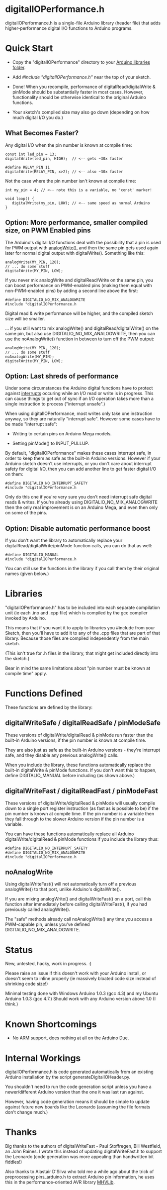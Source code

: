# digitalIOPerformance.h

digitalIOPerformance.h is a single-file Arduino library (header file)
that adds higher-performance digital I/O functions to Arduino
programs.

# Quick Start

* Copy the "digitalIOPerformance" directory to your [Arduino libraries folder](http://arduino.cc/en/Guide/Libraries).

* Add _#include &quot;digitalIOPerformance.h&quot;_ near the top of your sketch.

* Done! When you recompile, performance of digitalRead/digitalWrite &
  pinMode should be substantially faster in most cases. However,
  functionality should be otherwise identical to the original Arduino
  functions.

* Your sketch's compiled size may also go down (depending on how much
  digital I/O you do.)

## What Becomes Faster?

Any digital I/O when the pin number is known at compile time:

    const int led_pin = 13;
    digitalWrite(led_pin, HIGH);  // <-- gets ~30x faster

    #define RELAY_PIN 11
    digitalWrite(RELAY_PIN, x>2); // <-- also ~30x faster

Not the case where the pin number isn't known at compile time:

    int my_pin = 4; // <-- note this is a variable, no 'const' marker!
    
    void loop() {
       digitalWrite(my_pin, LOW); // <-- same speed as normal Arduino
    }

## Option: More performance, smaller compiled size, on PWM Enabled pins

The Arduino's digital I/O functions deal with the
possibility that a pin is used for PWM output with
[analogWrite()](http://arduino.cc/en/Tutorial/PWM), and then the same
pin gets used again later for normal digital output with
digitalWrite(). Something like this:

    analogWrite(MY_PIN, 120);
    // ... do some stuff
    digitalWrite(MY_PIN, LOW);

If you never mix analogWrite and digitalRead/Write on the same pin, you can
boost performance on PWM-enabled pins (making them equal with
non-PWM-enabled pins) by adding a second line above the first:

    #define DIGITALIO_NO_MIX_ANALOGWRITE
    #include "digitalIOPerformance.h

Digital read & write performance will be higher, and the compiled
sketch size will be smaller.

... if you still want to mix analogWrite() and
digitalRead/digitalWrite() on the same pin, but also use
DIGITALIO_NO_MIX_ANALOGWRITE, then you can use the noAnalogWrite()
function in between to turn off the PWM output:

    analogWrite(MY_PIN, 120);
    // ... do some stuff
    noAnalogWrite(MY_PIN);
    digitalWrite(MY_PIN, LOW);

## Option: Last shreds of performance

Under some circumstances the Arduino digital functions have to protect
against [interrupts](http://www.uchobby.com/index.php/2007/11/24/arduino-interrupts/) occuring while an I/O read or write is in progress. This can cause things to get out of sync if an I/O operation takes more than a single instruction to process ("interrupt unsafe".)

When using digitalIOPerformance, most writes only take one instruction anyway, so they are naturally "interrupt safe". However some cases have to be made "interrupt safe":

* Writing to certain pins on Arduino Mega models.

* Setting pinMode() to INPUT_PULLUP.

By default, "digitalIOPerformance" makes these cases interrupt safe,
in order to keep them as safe as the built-in Arduino
versions. However if your Arduino sketch doesn't use interrupts, or
you don't care about interrupt safety for digital I/O, then you can
add another line to get faster digital I/O on them:

    #define DIGITALIO_NO_INTERRUPT_SAFETY
    #include "digitalIOPerformance.h

Only do this one if you're very sure you don't need interrupt safe
digital reads & writes. If you're already using
DIGITALIO_NO_MIX_ANALOGWRITE then the only real improvement is on an
Arduino Mega, and even then only on some of the pins.

## Option: Disable automatic performance boost

If you don't want the library to automatically replace your
digitalRead/digitalWrite/pinMode function calls, you can do that as
well:

    #define DIGITALIO_MANUAL
    #include "digitalIOPerformance.h

You can still use the functions in the library if you call them by
their original names (given below.)

# Libraries

"digitalIOPerformance.h" has to be included into each separate
compilation unit (ie each .ino and .cpp file) which is compiled
by the gcc compiler invoked by Arduino.

This means that if you want it to apply to libraries you #include
from your Sketch, then you'll have to add it to any of the .cpp
files that are part of that library. Because those files are compiled
independently from the main sketch.

(This isn't true for .h files in the library, that might get included
directly into the sketch.)

Bear in mind the same limitations about "pin number must be known at
compile time" apply.


# Functions Defined

These functions are defined by the library:

## digitalWriteSafe / digitalReadSafe / pinModeSafe

These versions of digitalWrite/digitalRead & pinMode run faster
than the built-in Arduino versions, if the pin number is known at
compile time.

They are also just as safe as the built-in Arduino versions - they're
interrupt safe, and they disable any previous analogWrite() calls.

When you include the library, these functions automatically replace
the built-in digitalWrite & pinMode functions. If you don't want this
to happen, define DIGITALIO_MANUAL before including (as shown above.)


## digitalWriteFast / digitalReadFast / pinModeFast

These versions of digitalWrite/digitalRead & pinMode will usually
compile down to a single port register instruction (as fast as is
possible to be) if the pin number is known at compile time. If the pin
number is a variable then they fall through to the slower Arduino
version if the pin number is a variable.

You can have these functions automatically replace all Arduino
digitalWrite/digitalRead & pinMode functions if you include the
library thus:

    #define DIGITALIO_NO_INTERRUPT_SAFETY
    #define DIGITALIO_NO_MIX_ANALOGWRITE
    #include "digitalIOPerformance.h

## noAnalogWrite

Using digitalWriteFast() will not automatically turn off a
previous analogWrite() to that port, unlike Arduino's digitalWrite().

If you are mixing analogWrite() and digitalWriteFast() on a port, call
this function after immediately before calling digitalWriteFast(), if
you had previously called analogWrite().

The "safe" methods already call noAnalogWrite() any time you access a
PWM-capable pin, unless you've defined DIGITALIO_NO_MIX_ANALOGWRITE.


# Status

New, untested, hacky, work in progress. :)

Please raise an issue if this doesn't work with your Arduino install,
or doesn't seem to inline properly (ie massively bloated code size
instead of shrinking code size!)

Minimal testing done with Windows Arduino 1.0.3 (gcc 4.3) and my
Ubuntu Arduino 1.0.3 (gcc 4.7.) Should work with any Arduino version
above 1.0 (I think.)

# Known Shortcomings

* No ARM support, does nothing at all on the Arduino Due.

# Internal Workings

digitalIOPerformance.h is code generated automatically from an
existing Arduino installation by the script generateDigitalIOHeader.py.

You shouldn't need to run the code generation script unless you have a
newer/different Arduino version than the one it was last run against.

However, having code generation means it should be simple to update
against future new boards like the Leonardo (assuming the file
formats don't change much.)

# Thanks

Big thanks to the authors of digitalWriteFast - Paul Stoffregen, Bill
Westfield, an John Raines. I wrote this instead of updating
digitalWriteFast.h to support the Leonardo (code generation was more
appealing than handwritten bit fiddles!)

Also thanks to Alastair D'Silva who told me a while ago about the
trick of preprocessing pins_arduino.h to extract Arduino pin
information, he uses this in the performance-oriented AVR library
[MHVLib](http://www.makehackvoid.com/project/MHVLib).
